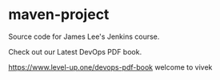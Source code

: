 # maven-project
Source code for James Lee's Jenkins course.

Check out our Latest DevOps PDF book.

https://www.level-up.one/devops-pdf-book
welcome to vivek 
